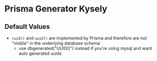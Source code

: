 # Prisma Generator Kysely

## Default Values

- `cuid()` and `uuid()` are implemented by Prisma and therefore are not "visible" in the underlying database schema
  - use dbgenerated("UUID()") instead if you're using mysql and want auto generated uuids
